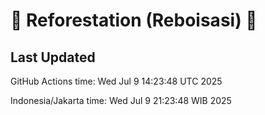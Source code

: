 
# 🌳 Reforestation (Reboisasi) 🌲

## Last Updated

GitHub Actions time: Wed Jul  9 14:23:48 UTC 2025

Indonesia/Jakarta time: Wed Jul  9 21:23:48 WIB 2025
